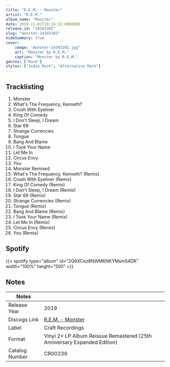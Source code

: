 ```yaml
---
title: "R.E.M. - Monster"
artist: "R.E.M."
album_name: "Monster"
date: 2019-11-01T19:24:32.000000Z
release_id: "14343392"
slug: "monster-14343392"
hideSummary: true
cover:
    image: "monster-14343392.jpg"
    alt: "Monster by R.E.M."
    caption: "Monster by R.E.M."
genres: ["Rock"]
styles: ["Indie Rock", "Alternative Rock"]
---
```


## Tracklisting
1. Monster
2. What's The Frequency, Kenneth?
3. Crush With Eyeliner
4. King Of Comedy
5. I Don't Sleep, I Dream
6. Star 69
7. Strange Currencies
8. Tongue
9. Bang And Blame
10. I Took Your Name
11. Let Me In
12. Circus Envy
13. You
14. Monster Remixed
15. What's The Frequency, Kenneth? (Remix)
16. Crush With Eyeliner (Remix)
17. King Of Comedy (Remix)
18. I Don't Sleep, I Dream (Remix)
19. Star 69 (Remix)
20. Strange Currencies (Remix)
21. Tongue (Remix)
22. Bang And Blame (Remix)
23. I Took Your Name (Remix)
24. Let Me In (Remix)
25. Circus Envy (Remix)
26. You (Remix)


## Spotify
{{< spotify type="album" id="2Q6XCez8NWMKNKYMsm54DK" width="100%" height="500" >}}



## Notes
| Notes          |             |
| ---------------| ----------- |
| Release Year   | 2019 |
| Discogs Link   | [R.E.M. - Monster](https://www.discogs.com/release/14343392-REM-Monster) |
| Label          | Craft Recordings |
| Format         | Vinyl 2× LP Album Reissue Remastered (25th Anniversary Expanded Edition) |
| Catalog Number | CR00239 |
